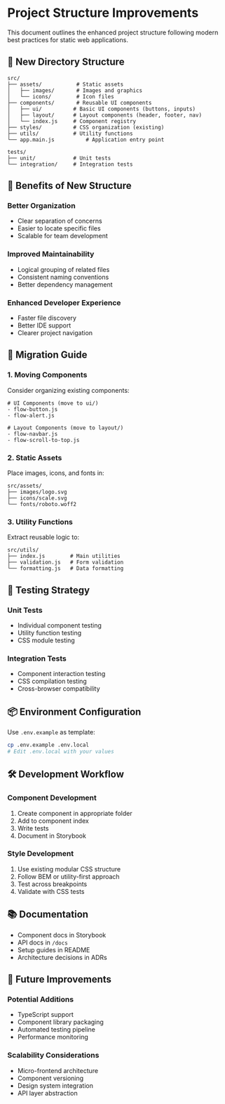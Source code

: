 # Project Structure Improvements

This document outlines the enhanced project structure following modern best practices for static web applications.

## 📁 New Directory Structure

```
src/
├── assets/           # Static assets
│   ├── images/       # Images and graphics
│   └── icons/        # Icon files
├── components/       # Reusable UI components
│   ├── ui/          # Basic UI components (buttons, inputs)
│   ├── layout/      # Layout components (header, footer, nav)
│   └── index.js     # Component registry
├── styles/          # CSS organization (existing)
├── utils/           # Utility functions
└── app.main.js          # Application entry point

tests/
├── unit/            # Unit tests
└── integration/     # Integration tests
```

## 🎯 Benefits of New Structure

### **Better Organization**

- Clear separation of concerns
- Easier to locate specific files
- Scalable for team development

### **Improved Maintainability**

- Logical grouping of related files
- Consistent naming conventions
- Better dependency management

### **Enhanced Developer Experience**

- Faster file discovery
- Better IDE support
- Clearer project navigation

## 🚀 Migration Guide

### **1. Moving Components**

Consider organizing existing components:

```
# UI Components (move to ui/)
- flow-button.js
- flow-alert.js

# Layout Components (move to layout/)
- flow-navbar.js
- flow-scroll-to-top.js
```

### **2. Static Assets**

Place images, icons, and fonts in:

```
src/assets/
├── images/logo.svg
├── icons/scale.svg
└── fonts/roboto.woff2
```

### **3. Utility Functions**

Extract reusable logic to:

```
src/utils/
├── index.js        # Main utilities
├── validation.js   # Form validation
└── formatting.js   # Data formatting
```

## 🧪 Testing Strategy

### **Unit Tests**

- Individual component testing
- Utility function testing
- CSS module testing

### **Integration Tests**

- Component interaction testing
- CSS compilation testing
- Cross-browser compatibility

## 📦 Environment Configuration

Use `.env.example` as template:

```bash
cp .env.example .env.local
# Edit .env.local with your values
```

## 🛠️ Development Workflow

### **Component Development**

1. Create component in appropriate folder
2. Add to component index
3. Write tests
4. Document in Storybook

### **Style Development**

1. Use existing modular CSS structure
2. Follow BEM or utility-first approach
3. Test across breakpoints
4. Validate with CSS tests

## 📚 Documentation

- Component docs in Storybook
- API docs in `/docs`
- Setup guides in README
- Architecture decisions in ADRs

## 🔄 Future Improvements

### **Potential Additions**

- TypeScript support
- Component library packaging
- Automated testing pipeline
- Performance monitoring

### **Scalability Considerations**

- Micro-frontend architecture
- Component versioning
- Design system integration
- API layer abstraction
